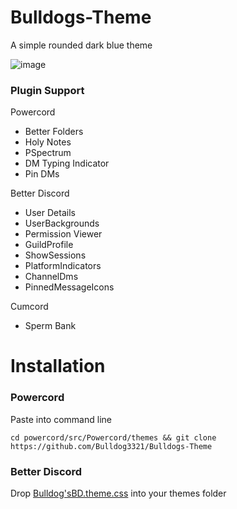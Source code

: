 # Bulldogs-Theme
A simple rounded dark blue theme

![image](https://cdn.discordapp.com/attachments/825154270881775677/891495193184964688/DiscordCanary_hsyCx3vZai.png)

### Plugin Support
Powercord
* Better Folders
* Holy Notes
* PSpectrum
* DM Typing Indicator
* Pin DMs

Better Discord
* User Details
* UserBackgrounds
* Permission Viewer
* GuildProfile
* ShowSessions
* PlatformIndicators
* ChannelDms
* PinnedMessageIcons

Cumcord
* Sperm Bank

# Installation

### Powercord
Paste into command line
```
cd powercord/src/Powercord/themes && git clone https://github.com/Bulldog3321/Bulldogs-Theme
```

### Better Discord
Drop [Bulldog'sBD.theme.css](https://bulldog3321.github.io/Bulldogs-Theme/Bulldog'sBD.theme.css) into your themes folder
